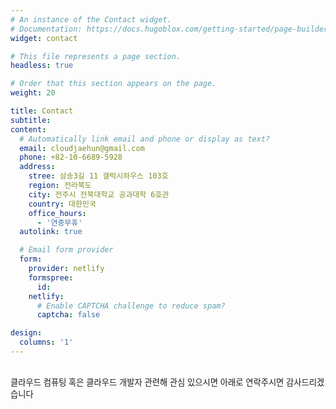 ```yaml
---
# An instance of the Contact widget.
# Documentation: https://docs.hugoblox.com/getting-started/page-builder/
widget: contact

# This file represents a page section.
headless: true

# Order that this section appears on the page.
weight: 20

title: Contact
subtitle: 
content:
  # Automatically link email and phone or display as text?
  email: cloudjaehun@gmail.com
  phone: +82-10-6689-5928
  address:
    stree: 삼송3길 11 갤럭시하우스 103호
    region: 전라북도
    city: 전주시 전북대학교 공과대학 6호관
    country: 대한민국
    office_hours:
      - '연중무휴'
  autolink: true

  # Email form provider
  form:
    provider: netlify
    formspree:
      id:
    netlify:
      # Enable CAPTCHA challenge to reduce spam?
      captcha: false

design:
  columns: '1'
---
```


<br> <span style="font-size:95%">클라우드 컴퓨팅 혹은 클라우드 개발자 관련해 관심 있으시면 아래로 연락주시면 감사드리겠습니다</span> <br>
